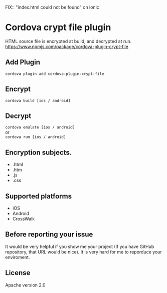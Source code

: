 FIX:: "index.html could not be found" on ionic

# Cordova crypt file plugin
HTML source file is encrypted at build, and decrypted at run.  
https://www.npmjs.com/package/cordova-plugin-crypt-file

## Add Plugin
`cordova plugin add cordova-plugin-crypt-file`

## Encrypt
`cordova build [ios / android]`

## Decrypt
`cordova emulate [ios / android]`  
or  
`cordova run [ios / android]`  

## Encryption subjects.
* .html
* .htm
* .js
* .css

## Supported platforms
* iOS
* Android
* CrossWalk

## Before reporting your issue
It would be very helpful if you show me your project (If you have GitHub repository, that URL would be nice).
It is very hard for me to reporduce your enviroment.

## License
Apache version 2.0
